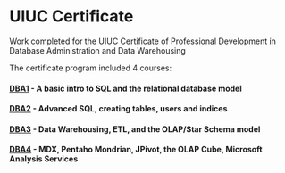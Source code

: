 # UIUC Certificate
Work completed for the UIUC Certificate of Professional Development in Database Administration and Data Warehousing

The certificate program included 4 courses:
#### [DBA1](https://github.com/kleinjoshuaa/UIUC_Certificate/tree/master/dba1_files) - A basic intro to SQL and the relational database model

#### [DBA2](https://github.com/kleinjoshuaa/UIUC_Certificate/tree/master/dba2_files)  - Advanced SQL, creating tables, users and indices

#### [DBA3](https://github.com/kleinjoshuaa/UIUC_Certificate/tree/master/dba3_files)  -  Data Warehousing, ETL, and the OLAP/Star Schema model

#### [DBA4](https://github.com/kleinjoshuaa/UIUC_Certificate/tree/master/dba4_files)  - MDX, Pentaho Mondrian, JPivot, the OLAP Cube, Microsoft Analysis Services

